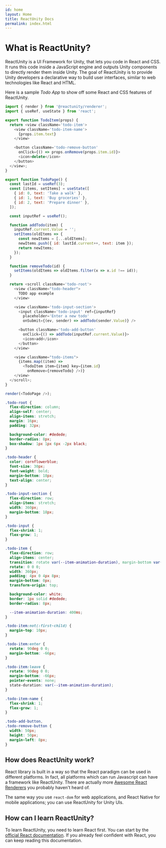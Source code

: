 ```yaml
---
id: home
layout: Home
title: ReactUnity Docs
permalink: index.html
---
```


<HomepageHero />

# What is ReactUnity?

ReactUnity is a UI Framework for Unity, that lets you code in React and CSS. It runs this code inside a JavaScript engine and outputs Unity components to directly render them inside Unity. The goal of ReactUnity is to provide Unity developers a declarative way to build user interfaces, similar to web technologies like React and HTML.

Here is a sample _Todo App_ to show off some React and CSS features of ReactUnity.

<Sandpack>

```js
import { render } from '@reactunity/renderer';
import { useRef, useState } from 'react';

export function TodoItem(props) {
  return <view className='todo-item'>
    <view className='todo-item-name'>
      {props.item.text}
    </view>

    <button className='todo-remove-button'
      onClick={() => props.onRemove(props.item.id)}>
      <icon>delete</icon>
    </button>
  </view>;
}

export function TodoPage() {
  const lastId = useRef(3);
  const [items, setItems] = useState([
    { id: 0, text: 'Take a walk' },
    { id: 1, text: 'Buy groceries' },
    { id: 2, text: 'Prepare dinner' },
  ]);

  const inputRef = useRef();

  function addTodo(item) {
    inputRef.current.Value = '';
    setItems(oldItems => {
      const newItems = [...oldItems];
      newItems.push({ id: lastId.current++, text: item });
      return newItems;
    });
  }

  function removeTodo(id) {
    setItems(oldItems => oldItems.filter(x => x.id !== id));
  }

  return <scroll className='todo-root'>
    <view className="todo-header">
      TODO app example
    </view>

    <view className='todo-input-section'>
      <input className='todo-input' ref={inputRef}
        placeholder='Enter a new todo'
        onSubmit={(ev, sender) => addTodo(sender.Value)} />

      <button className='todo-add-button'
        onClick={() => addTodo(inputRef.current.Value)}>
        <icon>add</icon>
      </button>
    </view>

    <view className="todo-items">
      {items.map((item) =>
        <TodoItem item={item} key={item.id}
          onRemove={removeTodo} />)}
    </view>
  </scroll>;
}

render(<TodoPage />);
```

```css
.todo-root {
  flex-direction: column;
  align-self: center;
  align-items: stretch;
  margin: 16px;
  padding: 32px;

  background-color: #dedede;
  border-radius: 8px;
  box-shadow: 1px 1px 6px -2px black;
}

.todo-header {
  color: cornflowerblue;
  font-size: 30px;
  font-weight: bold;
  margin-bottom: 18px;
  text-align: center;
}

.todo-input-section {
  flex-direction: row;
  align-items: stretch;
  width: 360px;
  margin-bottom: 18px;
}

.todo-input {
  flex-shrink: 1;
  flex-grow: 1;
}

.todo-item {
  flex-direction: row;
  align-items: center;
  transition: rotate var(--item-animation-duration), margin-bottom var(--item-animation-duration);
  rotate: 0 0 0;
  width: 360px;
  padding: 4px 0 4px 8px;
  margin-bottom: 0px;
  transform-origin: top;

  background-color: white;
  border: 1px solid #dedede;
  border-radius: 8px;

  --item-animation-duration: 400ms;
}

.todo-item:not(:first-child) {
  margin-top: 10px;
}

.todo-item:enter {
  rotate: 90deg 0 0;
  margin-bottom: -66px;
}

.todo-item:leave {
  rotate: 90deg 0 0;
  margin-bottom: -66px;
  pointer-events: none;
  state-duration: var(--item-animation-duration);
}

.todo-item-name {
  flex-shrink: 1;
  flex-grow: 1;
}

.todo-add-button,
.todo-remove-button {
  width: 50px;
  height: 50px;
  margin-left: 8px;
}
```

</Sandpack>

## How does ReactUnity work?

React library is built in a way so that the React paradigm can be used in different platforms. In fact, all platforms which can run Javascript can have a framework like ReactUnity. There are actually more [Awesome React Renderers](https://github.com/chentsulin/awesome-react-renderer) you probably haven't heard of.

The same way you use `react-dom` for web applications, and React Native for mobile applications; you can use ReactUnity for Unity UIs.

## How can I learn ReactUnity?

To learn ReactUnity, you need to learn React first. You can start by the [official React documentation](https://reactjs.org/). If you already feel confident with React, you can keep reading this documentation.
